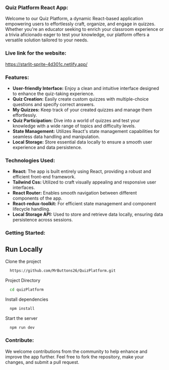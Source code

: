 
### Quiz Platform React App:

Welcome to our Quiz Platform, a dynamic React-based application empowering users to effortlessly craft, organize, and engage in quizzes. Whether you're an educator seeking to enrich your classroom experience or a trivia aficionado eager to test your knowledge, our platform offers a versatile solution tailored to your needs.

### Live link for the website:
https://starlit-sprite-4d301c.netlify.app/

### Features:

- **User-friendly Interface:** Enjoy a clean and intuitive interface designed to enhance the quiz-taking experience.
- **Quiz Creation:** Easily create custom quizzes with multiple-choice questions and specify correct answers.
- **My Quizzes:** Keep track of your created quizzes and manage them effortlessly.
- **Quiz Participation:** Dive into a world of quizzes and test your knowledge with a wide range of topics and difficulty levels.
- **State Management:** Utilizes React's state management capabilities for seamless data handling and manipulation.
- **Local Storage:** Store essential data locally to ensure a smooth user experience and data persistence.

### Technologies Used:

- **React:** The app is built entirely using React, providing a robust and efficient front-end framework.
- **Tailwind Css:** Utilized to craft visually appealing and responsive user interfaces.
- **React Router:** Enables smooth navigation between different components of the app.
- **React-redux-toolkit:** For efficient state management and component lifecycle handling.
- **Local Storage API:** Used to store and retrieve data locally, ensuring data persistence across sessions.

### Getting Started:

## Run Locally

Clone the project

```bash
  https://github.com/MrButtons26/QuizPlatform.git
```
Project Directory

```bash
  cd quizPlatform
```
Install dependencies

```bash
  npm install
```

Start the server

```bash
  npm run dev
```

### Contribute:

We welcome contributions from the community to help enhance and improve the app further. Feel free to fork the repository, make your changes, and submit a pull request.

